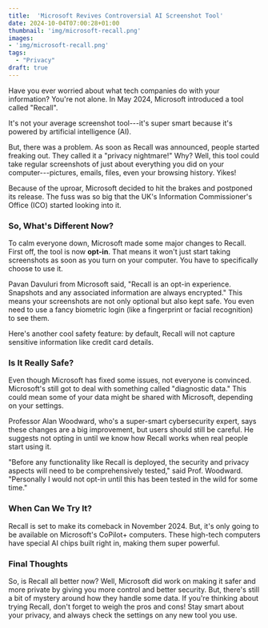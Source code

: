 ```yaml
---
title:  'Microsoft Revives Controversial AI Screenshot Tool'
date: 2024-10-04T07:00:28+01:00
thumbnail: 'img/microsoft-recall.png'
images: 
- 'img/microsoft-recall.png'
tags:
  - "Privacy"
draft: true
---
```


Have you ever worried about what tech companies do with your information? You're not alone. In May 2024, Microsoft introduced a tool called "Recall".

<!--more-->

It's not your average screenshot tool---it's super smart because it's powered by artificial intelligence (AI).

But, there was a problem. As soon as Recall was announced, people started freaking out. They called it a "privacy nightmare!" Why? Well, this tool could take regular screenshots of just about everything you did on your computer---pictures, emails, files, even your browsing history. Yikes!

Because of the uproar, Microsoft decided to hit the brakes and postponed its release. The fuss was so big that the UK's Information Commissioner's Office (ICO) started looking into it.

### So, What's Different Now?

To calm everyone down, Microsoft made some major changes to Recall. First off, the tool is now **opt-in**. That means it won't just start taking screenshots as soon as you turn on your computer. You have to specifically choose to use it.

Pavan Davuluri from Microsoft said, "Recall is an opt-in experience. Snapshots and any associated information are always encrypted." This means your screenshots are not only optional but also kept safe. You even need to use a fancy biometric login (like a fingerprint or facial recognition) to see them.

Here's another cool safety feature: by default, Recall will not capture sensitive information like credit card details.

### Is It Really Safe?

Even though Microsoft has fixed some issues, not everyone is convinced. Microsoft's still got to deal with something called "diagnostic data." This could mean some of your data might be shared with Microsoft, depending on your settings.

Professor Alan Woodward, who's a super-smart cybersecurity expert, says these changes are a big improvement, but users should still be careful. He suggests not opting in until we know how Recall works when real people start using it.

"Before any functionality like Recall is deployed, the security and privacy aspects will need to be comprehensively tested," said Prof. Woodward. "Personally I would not opt-in until this has been tested in the wild for some time."

### When Can We Try It?

Recall is set to make its comeback in November 2024. But, it's only going to be available on Microsoft's CoPilot+ computers. These high-tech computers have special AI chips built right in, making them super powerful.

### Final Thoughts

So, is Recall all better now? Well, Microsoft did work on making it safer and more private by giving you more control and better security. But, there's still a bit of mystery around how they handle some data. If you're thinking about trying Recall, don't forget to weigh the pros and cons! Stay smart about your privacy, and always check the settings on any new tool you use.